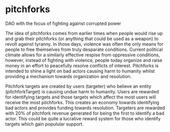 # pitchforks
DAO with the focus of fighting against corrupted power

The idea of pitchforks comes from earlier times when people would rise up and grab their pitchforks (or anything that could be used as a weapon) to revolt against tyranny.  In those days, violence was often the only means for people to free themselves from truly desparate conditions.  Current political climate allows for a similarly effective respise from oppressive conditions, however, instead of fighting with violence, people today organize and raise money in an effort to peacefully resolve conflicts of interest.  Pitchforks is intended to shine a light on bad actors causing harm to humanity whilst providing a mechanism towards organization and resolution.

Pitchfork targets are created by users (targeter) who believe an entity (pitchforkTarget) is causing undue harm to humanity.  Users are rewarded for identifying targets and those targets which affect the most users will receive the most pitchforks.  This creates an economy towards identifying bad actors and provides funding towards resolution.  Targeters are rewarded with 20% of pitchfork revenue generated for being the first to identify a bad actor.  This could be quite a lucrative reward system for those who identify targets which gain populular support.


